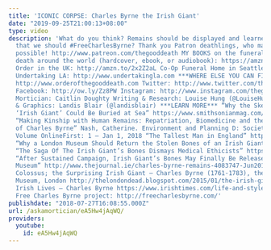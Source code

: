 ```yaml
---
title: 'ICONIC CORPSE: Charles Byrne the Irish Giant'
date: "2019-09-25T21:00:13+08:00"
type: video
description: 'What do you think? Remains should be displayed and learned from, or
  that we should #FreeCharlesByrne? Thank you Patron deathlings, who make this all
  possible! http://www.patreon.com/thegooddeath MY BOOKS on the funeral industry and
  death around the world (hardcover, ebook, or audiobook): https://amzn.to/2kZpIFS
  Order in the UK: http://amzn.to/2x2Z2aL Co-Op Funeral Home in Seattle: http://funerals.coop/
  Undertaking LA: http://www.undertakingla.com ***WHERE ELSE YOU CAN FIND ME*** Website:
  http://www.orderofthegooddeath.com Twitter: http://www.twitter.com/thegooddeath
  Facebook: http://ow.ly/Zz8PW Instagram: http://www.instagram.com/thegooddeath ***CREDITS***
  Mortician: Caitlin Doughty Writing & Research: Louise Hung (@LouiseHung1) Editor
  & Graphics: Landis Blair (@landisblair) ***LEARN MORE*** “Why the Skelton of the
  ‘Irish Giant’ Could Be Buried at Sea” https://www.smithsonianmag.com/smart-news/why-skeleton-irish-giant-could-be-buried-sea-180969443/
  “Making Kinship with Human Remains: Repatriation, Biomedicine and the Many Relations
  of Charles Byrne” Nash, Catherine. Environment and Planning D: Society and Space,
  Volume OnlineFirst: 1 – Jan 1, 2018 “The Tallest Man in England” https://www.stgeorges.nhs.uk/about/history/st-georges-hospital/the-tallest-man-in-england/
  “Why a London Museum Should Return the Stolen Bones of an Irish Giant” https://theconversation.com/why-a-london-museum-should-return-the-stolen-bones-of-an-irish-giant-94774
  “The Saga Of The Irish Giant’s Bones Dismays Medical Ethicists” https://www.npr.org/sections/health-shots/2017/03/13/514117230/the-saga-of-the-irish-giants-bones-dismays-medical-ethicists
  “After Sustained Campaign, Irish Giant’s Bones May Finally Be Released From London
  Museum” http://www.thejournal.ie/charles-byrne-remains-4083747-Jun2018/ “A Living
  Colossus; the Surprising Irish Giant – Charles Byrne (1761-1783), the Hunterian
  Museum, London http://thelondondead.blogspot.com/2015/01/the-irish-giant-charles-byrne-1761-1783.html
  Irish Lives – Charles Byrne https://www.irishtimes.com/life-and-style/people/irish-lives-1.1241279
  Free Charles Byrne project: http://freecharlesbyrne.com/'
publishdate: "2018-07-27T16:08:55.000Z"
url: /askamortician/eA5Hw4jAqWQ/
providers:
  youtube:
    id: eA5Hw4jAqWQ
---
```

